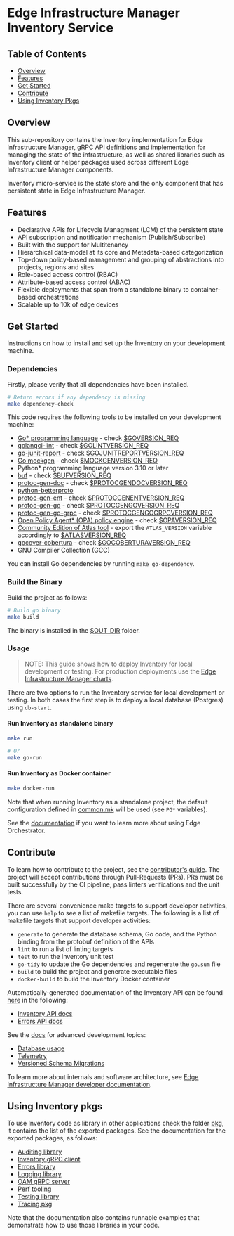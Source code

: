 # Edge Infrastructure Manager Inventory Service

## Table of Contents

- [Overview](#overview)
- [Features](#features)
- [Get Started](#get-started)
- [Contribute](#contribute)
- [Using Inventory Pkgs](#using-inventory-pkgs)

## Overview

This sub-repository contains the Inventory implementation for Edge Infrastructure Manager, gRPC API definitions and
implementation for managing the state of the infrastructure, as well as shared libraries such as Inventory client or
helper packages used across different Edge Infrastructure Manager components.

Inventory micro-service is the state store and the only component that has persistent state in
Edge Infrastructure Manager.

## Features

- Declarative APIs for Lifecycle Managment (LCM) of the persistent state
- API subscription and notification mechanism (Publish/Subscribe)
- Built with the support for Multitenancy
- Hierarchical data-model at its core and Metadata-based categorization
- Top-down policy-based management and grouping of abstractions into projects, regions and sites
- Role-based access control (RBAC)
- Attribute-based access control (ABAC)
- Flexible deployments that span from a standalone binary to container-based orchestrations
- Scalable up to 10k of edge devices

## Get Started

Instructions on how to install and set up the Inventory on your development machine.

### Dependencies

Firstly, please verify that all dependencies have been installed.

```bash
# Return errors if any dependency is missing
make dependency-check
```

This code requires the following tools to be installed on your development machine:

- [Go\* programming language](https://go.dev) - check [$GOVERSION_REQ](../version.mk)
- [golangci-lint](https://github.com/golangci/golangci-lint) - check [$GOLINTVERSION_REQ](../version.mk)
- [go-junit-report](https://github.com/jstemmer/go-junit-report) - check [$GOJUNITREPORTVERSION_REQ](../version.mk)
- [Go mockgen](https://github.com/golang/mock) - check [$MOCKGENVERSION_REQ](../version.mk)
- Python\* programming language version 3.10 or later
- [buf](https://github.com/bufbuild/buf) - check [$BUFVERSION_REQ](../version.mk)
- [protoc-gen-doc](https://github.com/pseudomuto/protoc-gen-doc) - check [$PROTOCGENDOCVERSION_REQ](../version.mk)
- [python-betterproto](https://github.com/danielgtaylor/python-betterproto)
- [protoc-gen-ent](https://github.com/ent/contrib/tree/master/entproto/cmd/protoc-gen-ent) - check
[$PROTOCGENENTVERSION_REQ](../version.mk)
- [protoc-gen-go](https://pkg.go.dev/google.golang.org/protobuf) - check [$PROTOCGENGOVERSION_REQ](../version.mk)
- [protoc-gen-go-grpc](https://pkg.go.dev/google.golang.org/grpc) - check [$PROTOCGENGOGRPCVERSION_REQ](../version.mk)
- [Open Policy Agent\* (OPA) policy engine](https://www.openpolicyagent.org) - check [$OPAVERSION_REQ](../version.mk)
- [Community Edition of Atlas tool](https://atlasgo.io/community-edition) - export the `ATLAS_VERSION` variable accordingly
to [$ATLASVERSION_REQ](../version.mk)
- [gocover-cobertura](github.com/boumenot/gocover-cobertura) - check [$GOCOBERTURAVERSION_REQ](../version.mk)
- GNU Compiler Collection (GCC)

You can install Go dependencies by running `make go-dependency`.

### Build the Binary

Build the project as follows:

```bash
# Build go binary
make build
```

The binary is installed in the [$OUT_DIR](../common.mk) folder.

### Usage

> NOTE: This guide shows how to deploy Inventory for local development or testing. For production deployments use the
[Edge Infrastructure Manager charts][inframanager-charts].

There are two options to run the Inventory service for local development or testing. In both cases the first step is
to deploy a local database (Postgres) using `db-start`.

#### Run Inventory as standalone binary

```bash
make run

# Or
make go-run
```

#### Run Inventory as Docker container

```bash
make docker-run
```

Note that when running Inventory as a standalone project, the default configuration defined in
[common.mk](../common.mk) will be used (see `PG*` variables).

See the [documentation][user-guide-url] if you want to learn more about using Edge Orchestrator.

## Contribute

To learn how to contribute to the project, see the [contributor's guide][contributors-guide-url]. The project will
accept contributions through Pull-Requests (PRs). PRs must be built successfully by the CI pipeline, pass linters
verifications and the unit tests.

There are several convenience make targets to support developer activities, you can use `help` to see a list of makefile
targets. The following is a list of makefile targets that support developer activities:

- `generate` to generate the database schema, Go code, and the Python binding from the protobuf definition of the APIs
- `lint` to run a list of linting targets
- `test` to run the Inventory unit test
- `go-tidy` to update the Go dependencies and regenerate the `go.sum` file
- `build` to build the project and generate executable files
- `docker-build` to build the Inventory Docker container

Automatically-generated documentation of the Inventory API can be found [here](docs/api) in the following:

- [Inventory API docs](docs/api/inventory.md)
- [Errors API docs](docs/api/errors.md)

See the [docs](docs) for advanced development topics:

- [Database usage](docs/database.md)
- [Telemetry](docs/telemetry_workflow.md)
- [Versioned Schema Migrations](docs/versioned_migrations.md)

To learn more about internals and software architecture, see
[Edge Infrastructure Manager developer documentation][inframanager-dev-guide-url].

## Using Inventory pkgs

To use Inventory code as library in other applications check the folder [pkg](pkg), it contains the list of the
exported packages. See the documentation for the exported packages, as follows:

- [Auditing library](pkg/auditing/auditing.md)
- [Inventory gRPC client](pkg/client/client.md)
- [Errors library](pkg/errors/errors.md)
- [Logging library](pkg/logging/logging.md)
- [OAM gRPC server](pkg/oam/oam.md)
- [Perf tooling](pkg/perf/perf.md)
- [Testing library](pkg/testing/testing.md)
- [Tracing pkg](pkg/tracing/tracing.md)

Note that the documentation also contains runnable examples that demonstrate how to use those libraries in your code.

[user-guide-url]: https://literate-adventure-7vjeyem.pages.github.io/edge_orchestrator/user_guide_main/content/user_guide/get_started_guide/gsg_content.html
[inframanager-dev-guide-url]: (https://literate-adventure-7vjeyem.pages.github.io/edge_orchestrator/user_guide_main/content/user_guide/get_started_guide/gsg_content.html)
[contributors-guide-url]: https://literate-adventure-7vjeyem.pages.github.io/edge_orchestrator/user_guide_main/content/user_guide/index.html
[inframanager-charts]: https://github.com/open-edge-platform/infra-charts

